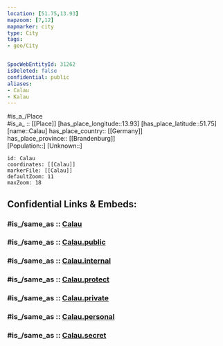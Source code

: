 ```yaml
---
location: [51.75,13.93] 
mapzoom: [7,12] 
mapmarker: city 
type: City
tags:
- geo/City


SpocWebEntityId: 31262
isDeleted: false
confidential: public
aliases:
- Calau
- Kalau
---
```

#is_a_/Place  
#is_a_ :: [[Place]] 
[has_place_longitude::13.93] 
[has_place_latitude::51.75] 
[name::Calau] 
has_place_country:: [[Germany]]  
has_place_province:: [[Brandenburg]]  
[Population::] 
[Unknown::] 


```leaflet
id: Calau
coordinates: [[Calau]] 
markerFile: [[Calau]] 
defaultZoom: 11 
maxZoom: 18
```


## Confidential Links & Embeds: 

### #is_/same_as :: [Calau](/_Standards/Earth/Continent/Europe/Europe~Central/Germany/Germany~East/Brandenburg/counties~Brandenburg/Oberspreewald-Lausitz/cities~Oberspreewald/Calau.md) 

### #is_/same_as :: [Calau.public](/_public/Earth/Continent/Europe/Europe~Central/Germany/Germany~East/Brandenburg/counties~Brandenburg/Oberspreewald-Lausitz/cities~Oberspreewald/Calau.public.md) 

### #is_/same_as :: [Calau.internal](/_internal/Earth/Continent/Europe/Europe~Central/Germany/Germany~East/Brandenburg/counties~Brandenburg/Oberspreewald-Lausitz/cities~Oberspreewald/Calau.internal.md) 

### #is_/same_as :: [Calau.protect](/_protect/Earth/Continent/Europe/Europe~Central/Germany/Germany~East/Brandenburg/counties~Brandenburg/Oberspreewald-Lausitz/cities~Oberspreewald/Calau.protect.md) 

### #is_/same_as :: [Calau.private](/_private/Earth/Continent/Europe/Europe~Central/Germany/Germany~East/Brandenburg/counties~Brandenburg/Oberspreewald-Lausitz/cities~Oberspreewald/Calau.private.md) 

### #is_/same_as :: [Calau.personal](/_personal/Earth/Continent/Europe/Europe~Central/Germany/Germany~East/Brandenburg/counties~Brandenburg/Oberspreewald-Lausitz/cities~Oberspreewald/Calau.personal.md) 

### #is_/same_as :: [Calau.secret](/_secret/Earth/Continent/Europe/Europe~Central/Germany/Germany~East/Brandenburg/counties~Brandenburg/Oberspreewald-Lausitz/cities~Oberspreewald/Calau.secret.md)

